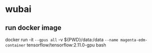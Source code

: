 # wubai

## run docker image
docker run -it `
    --gpus all `
    -v ${PWD}/data:/data `
    --name magenta-edm-container `
    tensorflow/tensorflow:2.11.0-gpu bash
